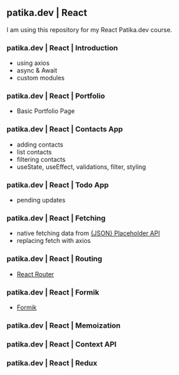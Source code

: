## patika.dev | React

I am using this repository for my React Patika.dev course.

### patika.dev | React | Introduction

* using axios
* async & Await
* custom modules

### patika.dev | React | Portfolio
* Basic Portfolio Page

### patika.dev | React | Contacts App
* adding contacts
* list contacts
* filtering contacts
* useState, useEffect, validations, filter, styling

### patika.dev | React | Todo App
* pending updates

### patika.dev | React | Fetching
* native fetching data from [{JSON} Placeholder API](https://jsonplaceholder.typicode.com/)
* replacing fetch with axios

### patika.dev | React | Routing
* [React Router](https://reactrouter.com/en/main/getting-started/overview)

### patika.dev | React | Formik
* [Formik](https://formik.org/docs/overview)

### patika.dev | React | Memoization

### patika.dev | React | Context API


### patika.dev | React | Redux